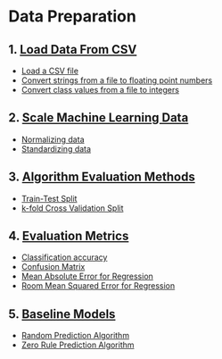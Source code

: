 # Data Preparation

## 1. [Load Data From CSV](https://github.com/koushikvikram/ml-algos-procedural-implementation/blob/master/data-preparation/load_from_csv.py)
* [Load a CSV file](https://github.com/koushikvikram/ml-algos-procedural-implementation/blob/master/data-preparation/load_from_csv.py#L9-L21)
* [Convert strings from a file to floating point numbers](https://github.com/koushikvikram/ml-algos-procedural-implementation/blob/master/data-preparation/load_from_csv.py#L36-L41)
* [Convert class values from a file to integers](https://github.com/koushikvikram/ml-algos-procedural-implementation/blob/master/data-preparation/load_from_csv.py#L44-L50)

## 2. [Scale Machine Learning Data](https://github.com/koushikvikram/ml-algos-procedural-implementation/blob/master/data-preparation/rescaling_data.py)
* [Normalizing data](https://github.com/koushikvikram/ml-algos-procedural-implementation/blob/master/data-preparation/rescaling_data.py#L41-L58)
* [Standardizing data](https://github.com/koushikvikram/ml-algos-procedural-implementation/blob/master/data-preparation/rescaling_data.py#L88-L105)

## 3. [Algorithm Evaluation Methods](https://github.com/koushikvikram/ml-algos-procedural-implementation/blob/master/data-preparation/algo_validation_methods.py)
* [Train-Test Split](https://github.com/koushikvikram/ml-algos-procedural-implementation/blob/master/data-preparation/algo_validation_methods.py#L13-L24)
* [k-fold Cross Validation Split](https://github.com/koushikvikram/ml-algos-procedural-implementation/blob/master/data-preparation/algo_validation_methods.py#L27-L39)

## 4. [Evaluation Metrics](https://github.com/koushikvikram/ml-algos-procedural-implementation/blob/master/data-preparation/evaluation_metrics.py)
* [Classification accuracy](https://github.com/koushikvikram/ml-algos-procedural-implementation/blob/master/data-preparation/evaluation_metrics.py#L15-L24)
* [Confusion Matrix](https://github.com/koushikvikram/ml-algos-procedural-implementation/blob/master/data-preparation/evaluation_metrics.py#L38-L49)
* [Mean Absolute Error for Regression](https://github.com/koushikvikram/ml-algos-procedural-implementation/blob/master/data-preparation/evaluation_metrics.py#L62-L71)
* [Room Mean Squared Error for Regression](https://github.com/koushikvikram/ml-algos-procedural-implementation/blob/master/data-preparation/evaluation_metrics.py#L74-L84)

## 5. [Baseline Models](https://github.com/koushikvikram/ml-algos-procedural-implementation/blob/master/data-preparation/baseline_models.py)
* [Random Prediction Algorithm]()
* [Zero Rule Prediction Algorithm]()